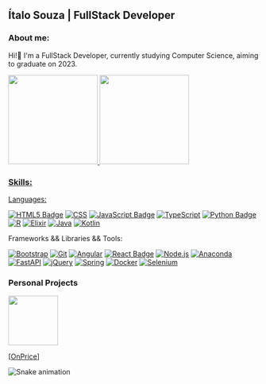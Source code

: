 ## Ítalo Souza | FullStack Developer 

### About me:
  Hi!👋 I'm a FullStack Developer, currently studying Computer Science, aiming to graduate on 2023.

<div>
<a href="https://github.com/PlayerGhost">
<img height="180em" src="https://github-readme-stats.vercel.app/api?username=PlayerGhost&show_icons=true&hide=issues&theme=radical&include_all_commits=true&count_private=true"/>
<img height="180em" src="https://github-readme-stats.vercel.app/api/top-langs/?username=PlayerGhost&layout=compact&hide=php&langs_count=10&theme=radical"/>
</div>
  
### Skills:

Languages:

[![HTML5 Badge](https://img.shields.io/badge/HTML5-%23E34F26.svg?style=flat&logo=html5&logoColor=white)](#)
[![CSS](https://img.shields.io/badge/CSS3-%231572B6.svg?style=flat&logo=css3&logoColor=white)](#)
[![JavaScript Badge](https://img.shields.io/badge/-JavaScript-black?style=flat&logo=javascript)](#)
[![TypeScript](https://img.shields.io/badge/Typescript-%23007ACC.svg?style=flat&logo=typescript&logoColor=white)](#)
[![Python Badge](https://img.shields.io/badge/-Python-3776ab?style=flat&logo=Python&logoColor=white)](#)
[![R](https://img.shields.io/badge/R-%23276DC3.svg?style=flat&logo=r&logoColor=white)](#)
[![Elixir](https://img.shields.io/badge/Elixir-%234B275F.svg?style=flat&logo=elixir&logoColor=white)](#)
[![Java](https://img.shields.io/badge/Java-%23ED8B00.svg?style=flat&logo=java&logoColor=white)](#)
[![Kotlin](https://img.shields.io/badge/Kotlin-%230095D5.svg?style=flat&logo=kotlin&logoColor=white)](#)

Frameworks && Libraries && Tools:

[![Bootstrap](https://img.shields.io/badge/Bootstrap-%23563D7C.svg?style=flat&logo=bootstrap&logoColor=white)](#)
[![Git](https://img.shields.io/badge/Git-%23F05033.svg?style=flat&logo=git&logoColor=white)](#)
[![Angular](https://img.shields.io/badge/Angular-%23DD0031.svg?style=flat&logo=angular&logoColor=white)](#)
[![React Badge](https://img.shields.io/badge/-React-282c33?style=flat&logo=react&logoColor=61DAFB)](#)
[![Node.js](https://img.shields.io/badge/-Node.js-333333?style=flat&logo=node.js)](#)
[![Anaconda](https://img.shields.io/badge/Anaconda-%2344A833.svg?style=flat&logo=anaconda&logoColor=white)](#)
[![FastAPI](https://img.shields.io/badge/FastAPI-005571?style=flat&logo=fastapi)](#)
[![jQuery](https://img.shields.io/badge/Jquery-%230769AD.svg?style=flat&logo=jquery&logoColor=white)](#)
[![Spring](https://img.shields.io/badge/Spring-%236DB33F.svg?style=flat&logo=spring&logoColor=white)](#)
[![Docker](https://img.shields.io/badge/Docker-%230db7ed.svg?style=flat&logo=docker&logoColor=white)](#)
[![Selenium](https://img.shields.io/badge/-Selenium-%43B02A?style=flat&logo=selenium&logoColor=white)](#)

### Personal Projects
<img src="https://onprice.vercel.app/favicon.ico" width="100" height="100">

[[OnPrice](https://github.com/PlayerGhost/OnPrice-Presentation)]

![Snake animation](https://github.com/PlayerGhost/PlayerGhost/blob/output/github-contribution-grid-snake.svg)
